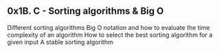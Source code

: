 ## 0x1B. C - Sorting algorithms & Big O

Different sorting algorithms
Big O notation and how to evaluate the time complexity of an algorithm
How to select the best sorting algorithm for a given input
A stable sorting algorithm
